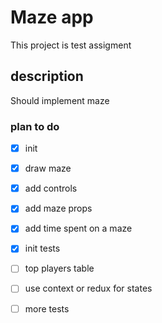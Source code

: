 # Maze app

This project is test assigment

## description

Should implement maze

### plan to do

- [x] init
- [x] draw maze
- [x] add controls
- [x] add maze props
- [x] add time spent on a maze
- [x] init tests
- [ ] top players table
- [ ] use context or redux for states
- [ ] more tests



